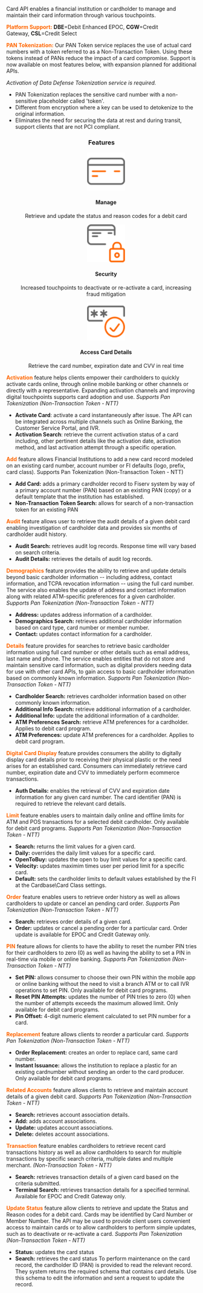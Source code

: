  Card API enables a financial institution or cardholder to manage and maintain their card information through various touchpoints.

<span style="color:#ff6600;">**Platform Support:**</span> **DBE**=Debit Enhanced EPOC, **CGW**=Credit Gateway, **CSL**=Credit Select 


<span style="color:#ff6600;">**PAN Tokenization:**</span> Our PAN Token service replaces the use of actual card numbers with a token referred to as a Non-Transaction Token. Using these tokens instead of PANs reduce the impact of a card compromise. Support is now available on most features below, with expansion planned for additional APIs.

*Activation of Data Defense Tokenization service is required.*

   * PAN Tokenization replaces the sensitive card number with a non-sensitive placeholder called 'token'.
   * Different from encryption where a key can be used to detokenize to the original information.
   * Eliminates the need for securing the data at rest and during transit, support clients that are not PCI compliant.

### <p style="text-align: center;">Features</p>

<style>
.col-md-4 ul li {
    list-style: none;
}
</style>


<div class="row" style="text-align:center;" markdown=1>
<div class="col-md-4" markdown=1>
 



*   ![](assets/images/manage-card.png)
    
    #### Manage
    
    Retrieve and update the status and reason codes for a debit card

</div>
<div class="col-md-4" markdown=1>

*   ![](assets/images/security-card.png)
    
    #### Security
    
    Increased touchpoints to deactivate or re-activate a card, increasing fraud mitigation

</div>
<div class="col-md-4" markdown=1>

*   ![](assets/images/access-card.png)
    
    #### Access Card Details
    
    Retrieve the card number, expiration date and CVV in real time
    
</div>
</div>

<span style="color:#ff6600;">**Activation**</span> feature helps clients empower their cardholders to quickly activate cards online, through online mobile banking or other channels or directly with a representative. Expanding activation channels and improving digital touchpoints supports card adoption and use. *Supports Pan Tokenization (Non-Transaction Token - NTT)*

   * **Activate Card**: activate a card instantaneously after issue. The API can be integrated across multiple channels such as Online Banking, the Customer Service Portal, and IVR.
   * **Activation Search**: retrieve the current activation status of a card including, other pertinent details like the activation date, activation method, and last activation attempt through a specific operation.
 
<span style="color:#ff6600;">**Add**</span> feature allows Financial Institutions to add a new card record modeled on an existing card number, account number or FI defaults (logo, prefix, card class). Supports Pan Tokenization (Non-Transaction Token - NTT)

   * **Add Card:** adds a primary cardholder record to Fiserv system by way of a primary account number (PAN) based on an existing PAN (copy) or a default template that the institution has established.
   * **Non-Transaction Token Search:** allows for search of a non-transaction token for an existing PAN 
 

<span style="color:#ff6600;">**Audit**</span> feature allows user to retrieve the audit details of a given debit card enabling investigation of cardholder data and provides six months of cardholder audit history. 

   * **Audit Search:** retrieves audit log records. Response time will vary based on search criteria. 
   * **Audit Details:** retrieves the details of audit log records.
 

<span style="color:#ff6600;">**Demographics**</span> feature provides the ability to retrieve and update details beyond basic cardholder information -- including address, contact information, and TCPA revocation information -- using the full card number. The service also enables the update of address and contact information along with related ATM-specific preferences for a given cardholder.  _Supports Pan Tokenization (Non-Transaction Token - NTT)_

   * **Address:** updates address information of a cardholder.
   * **Demographics Search:** retrieves additional cardholder information based on card type, card number or member number.
   * **Contact:** updates contact information for a cardholder.
 

<span style="color:#ff6600;">**Details**</span> feature provides for searches to retrieve basic cardholder information using full card number or other details such as email address, last name and phone. The service enables entities that do not store and maintain sensitive card information, such as digital providers needing data for use with other card APIs, to gain access to basic cardholder information based on commonly known information. _Supports Pan Tokenization (Non-Transaction Token - NTT)_

   * **Cardholder Search:** retrieves cardholder information based on other commonly known information. 
   * **Additional Info Search:** retrieve additional information of a cardholder.
   * **Additional Info:** update the additional information of a cardholder.
   * **ATM Preferences Search:** retrieve  ATM preferences for a cardholder. Applies to debit card program.
   * **ATM Preferences:** update ATM preferences for a cardholder. Applies to debit card program.
 

<span style="color:#ff6600;">**Digital Card Display**</span> feature provides consumers the ability to digitally display card details prior to receiving their physical plastic or the need arises for an established card.​ Consumers can immediately retrieve card number, expiration date and CVV to immediately perform ecommerce transactions.

   * **Auth Details:** enables the retrieval of CVV and expiration date information for any given card number.
The card identifier (PAN) is required to retrieve the relevant card details.

 

<span style="color:#ff6600;">**Limit**</span> feature enables users to maintain daily online and offline limits for ATM and POS transactions for a selected debit cardholder. Only available for debit card programs. _Supports Pan Tokenization (Non-Transaction Token - NTT)_

   * **Search:** returns the limit values for a given card.
   * **Daily:** overrides the daily limit values for a specific card.
   * **OpenToBuy:** updates the open to buy limit values for a specific card.
   * **Velocity:** updates maximim times user per period limit for a specific card.
   * **Default:** sets the cardholder limits to default values established by the FI at the Cardbase\Card Class settings.
 

<span style="color:#ff6600;">**Order**</span> feature enables users to retrieve order history as well as allows cardholders to update or cancel an pending card order. _Supports Pan Tokenization (Non-Transaction Token - NTT)_
   * **Search:** retrieves order details of a given card.
   * **Order:** updates or cancel a pending order for a particular card. Order update is available for EPOC and Credit Gateway only. 
 

<span style="color:#ff6600;">**PIN**</span> feature allows for clients to have the ability to reset the number PIN tries for their cardholders to zero (0) as well as having the ability to set a PIN in real-time via mobile or online banking. _Supports Pan Tokenization (Non-Transaction Token - NTT)_

   * **Set PIN:** allows consumer to choose their own PIN within the mobile app or online banking without the need to visit a branch ATM or to call IVR operations to set PIN. Only available for debit card programs. 
   * **Reset PIN Attempts:** updates the number of PIN tries to zero (0) when the number of attempts exceeds the maximum allowed limit. Only available for debit card programs. 
   * **Pin Offset:** 4-digit numeric element calculated to set PIN number for a card.
 

<span style="color:#ff6600;">**Replacement**</span> feature allows clients to reorder a particular card. _Supports Pan Tokenization (Non-Transaction Token - NTT)_

   * **Order Replacement:**  creates an order to replace card, same card number.
   * **Instant Issuance:** allows the institution to replace a plastic for an existing cardnumber without sending an order to the card producer. Only available for debit card programs. 
 

<span style="color:#ff6600;">**Related Accounts**</span> feature allows clients to retrieve and maintain account details of a given debit card. _Supports Pan Tokenization (Non-Transaction Token - NTT)_

   * **Search:**  retrieves account association details.
   * **Add:**  adds account associations.
   * **Update:**  updates account associations.
   * **Delete:** deletes account associations.
 

<span style="color:#ff6600;">**Transaction**</span> feature enables cardholders to retrieve recent card transactions history as well as allow cardholders to search for multiple transactions by specific search criteria, multiple dates and multiple merchant. _(Non-Transaction Token - NTT)_

   * **Search:** retrieves transaction details of a given card based on the criteria submitted. 
   * **Terminal Search:** retrieves transaction details for a specified terminal. Available for EPOC and Credit Gateway only.
 

<span style="color:#ff6600;">**Update Status**</span> feature allow clients to retrieve and update the Status and Reason codes for a debit card. Cards may be identified by Card Number or Member Number. The API may be used to provide client users convenient access to maintain cards or to allow cardholders to perform simple updates, such as to deactivate or re-activate a card. _Supports Pan Tokenization (Non-Transaction Token - NTT)_

   * **Status:** updates the card status
   * **Search:** retrieves the card status 
To perform maintenance on the card record, the cardholder ID (PAN) is provided to read the relevant record. They system returns the required schema that contains card details. Use this schema to edit the information and sent a request to update the record.

